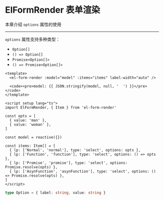 # ElFormRender 表单渲染

本章介绍 `options` 属性的使用

---

`options` 属性支持多种类型：
- `Option[]`  
- `() => Option[]`  
- `Promise<Option[]>` 
- `() => Promise<Option[]>` 

```vue preview
<template>
  <el-form-render :model="model" :items="items" label-width="auto" />
  
  <code><pre>model: {{ JSON.stringify(model, null, '  ') }}</pre></code>
</template>

<script setup lang="ts">
import ElFormRender, { Item } from 'el-form-render'

const opts = [
  { value: 'man' },
  { value: 'woman' },
]

const model = reactive({})

const items: Item[] = [
  { lp: ['Normal', 'normal'], type: 'select', options: opts },
  { lp: ['Function', 'function'], type: 'select', options: () => opts },
  { lp: ['Promise', 'promise'], type: 'select', options: Promise.resolve(opts) },
  { lp: ['AsynFunction', 'asynFunction'], type: 'select', options: () => Promise.resolve(opts) },
]
</script>
```

```ts
type Option = { label: string, value: string }
```